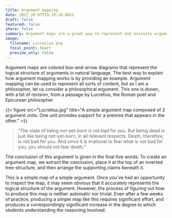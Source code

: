 ```yaml
---
title: Argument mapping
date: 2022-10-07T19:19:18.802Z
draft: false
featured: false
share: false
summary: Argument maps are a great way to represent and evaluate arguments. I use them to teach critical thinking, but also to work out my own ideas.
image:
  filename: Lucretius.png
  focal_point: Smart
  preview_only: false
---
```

Argument maps are colored box-and-arrow diagrams that represent the logical structure of arguments in natural language. The best way to explain how argument mapping works is by providing an example. Argument mapping can be used to represent all sorts of content, but as I am a philosopher, let us consider a philosophical argument. This one is drawn, with a bit of revision, from a passage by Lucretius, the Roman poet and Epicurean philosopher.

{{< figure src="Lucretius.jpg" title="A simple argument map composed of 2 argument units. One unit provides support for a premise that appears in the other." >}}

> “The state of being not-yet-born is not bad for you. But being dead is just like being not-yet-born, in all relevant respects. Death, therefore, is not bad for you. And since it is irrational to fear what is not bad for you, you should not fear death.”

The conclusion of this argument is given in the final five words. To create an argument map, we extract the conclusion, place it at the top of an inverted tree-structure, and then arrange the supporting claims beneath it.

This is a simple map of a simple argument. Once you’ve had an opportunity to inspect the map, it may seem obvious that it accurately represents the logical structure of the argument. However, the process of figuring out how to produce this map is neither automatic nor trivial. Even after a few weeks of practice, producing a simple map like this requires significant effort, and produces a correspondingly significant increase in the degree to which students understanding the reasoning involved.

 
